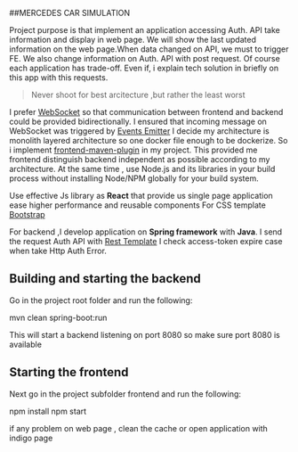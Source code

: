 
##MERCEDES CAR SIMULATION

Project purpose is that implement an application accessing Auth. API take information and display in web page.
We will show the last updated information on the web page.When data changed on API, we must to trigger FE.
We also change information on Auth. API with post request.
Of course each application has trade-off. Even if, i explain tech solution in briefly on this app with this requests.

>Never shoot for best arcitecture ,but rather the least worst

I prefer [WebSocket](https://developer.mozilla.org/en-US/docs/Web/API/WebSockets_API) so that communication between frontend and backend could be provided bidirectionally.
I ensured that incoming message on WebSocket was triggered by [Events Emitter](https://www.npmjs.com/package/events)
I decide my architecture is monolith layered architecture so one docker file enough to be dockerize.
So i implement [frontend-maven-plugin](https://github.com/eirslett/frontend-maven-plugin) in my project.
This provided me frontend distinguish backend independent as possible according to my architecture.
At the same time , use Node.js and its libraries in your build process without installing Node/NPM globally for your build system.

Use effective Js library as **React** that provide us single page application ease higher performance and reusable components
For CSS template [Bootstrap](https://getbootstrap.com/)

For backend ,I develop application on **Spring framework** with **Java**. I send the request Auth API with [Rest Template](https://docs.spring.io/spring-framework/docs/current/javadoc-api/org/springframework/web/client/RestTemplate.html)
I check access-token expire case when take Http Auth Error.

## Building and starting the backend

Go in the project root folder and run the following:

mvn clean spring-boot:run

This will start a backend listening on port 8080 so make sure port 8080 is available


## Starting the frontend
Next go in the project subfolder frontend and run the following:

npm install
npm start

if any problem on web page , clean the cache or open application with indigo page

